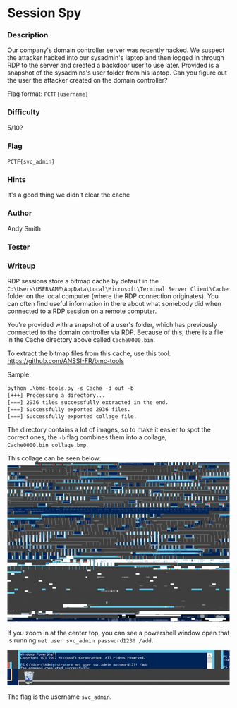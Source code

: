 # Session Spy

### Description

Our company's domain controller server was recently hacked. We suspect the attacker hacked into our sysadmin's laptop and then logged in through RDP to the server and created a backdoor user to use later. Provided is a snapshot of the sysadmins's user folder from his laptop. Can you figure out the user the attacker created on the domain controller?

Flag format: `PCTF{username}`

### Difficulty

5/10?

### Flag

`PCTF{svc_admin}`

### Hints

It's a good thing we didn't clear the cache

### Author

Andy Smith

### Tester

### Writeup

RDP sessions store a bitmap cache by default in the `C:\Users\USERNAME\AppData\Local\Microsoft\Terminal Server Client\Cache` folder on the local computer (where the RDP connection originates). You can often find useful information in there about what somebody did when connected to a RDP session on a remote computer.

You're provided with a snapshot of a user's folder, which has previously connected to the domain controller via RDP. Because of this, there is a file in the Cache directory above called `Cache0000.bin`.

To extract the bitmap files from this cache, use this tool: https://github.com/ANSSI-FR/bmc-tools

Sample:

```
python .\bmc-tools.py -s Cache -d out -b
[+++] Processing a directory...
[===] 2936 tiles successfully extracted in the end.
[===] Successfully exported 2936 files.
[===] Successfully exported collage file.
```

The directory contains a lot of images, so to make it easier to spot the correct ones, the `-b` flag combines them into a collage, `Cache0000.bin_collage.bmp`.

This collage can be seen below:
![](/writeup-images/Cache0000.bin_collage.png)

If you zoom in at the center top, you can see a powershell window open that is running `net user svc_admin password123! /add`.

![](/writeup-images/Cache0000.bin_collage-zoomed.png)

The flag is the username `svc_admin`.
